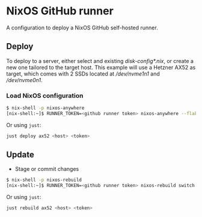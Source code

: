 # NixOS GitHub runner

A configuration to deploy a NixOS GitHub self-hosted runner.

## Deploy

To deploy to a server, either select and existing *disk-config\*.nix*, or create a new one tailored to the target host.
This example will use a Hetzner AX52 as target, which comes with 2 SSDs located at */dev/nvme1n1* and */dev/nvme0n1*.

### Load NixOS configuration

```bash
$ nix-shell -p nixos-anywhere
[nix-shell:~]$ RUNNER_TOKEN=<github runner token> nixos-anywhere --flake .#ax52 root@<ip_address>
```

Or using `just`:

```bash
just deploy ax52 <host> <token>
```

## Update

- Stage or commit changes

```bash
$ nix-shell -p nixos-rebuild
[nix-shell:~]$ RUNNER_TOKEN=<github runner token> nixos-rebuild switch --flake .#ax52 --target-host root@<ip_address>
```

Or using `just`:

```bash
just rebuild ax52 <host> <token>
```
